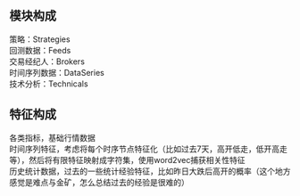 模块构成
---
策略：Strategies  
回测数据：Feeds  
交易经纪人：Brokers  
时间序列数据：DataSeries  
技术分析：Technicals  

特征构成
---
各类指标，基础行情数据  
时间序列特征，考虑将每个时序节点特征化（比如过去7天，高开低走，低开高走等），然后将有限特征映射成字符集，使用word2vec捕获相关性特征  
历史统计数据，过去的一些统计经验特征，比如昨日大跌后高开的概率（这个地方感觉是难点与金矿，怎么总结过去的经验是很难的）  
